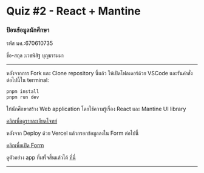 # Quiz #2 - React + Mantine

### ป้อนข้อมูลนักศึกษา

รหัส นศ.:670610735

ชื่อ-สกุล :เวชพิสิฐ บุญธรรมมา

---

หลังจากการ Fork และ Clone repository นี้แล้ว ให้เปิดโฟลเดอร์ด้วย VSCode และรันคำสั่งต่อไปนี้ใน terminal:

```bash
pnpm install
pnpm run dev
```

ให้นักศึกษาสร้าง Web application โดยใช้ความรู้เรื่อง React และ Mantine UI library

[คลิกเพื่อดูรายละเอียดโจทย์](https://o365cmu-my.sharepoint.com/:b:/g/personal/dome_potikanond_cmu_ac_th/EQAkgsQc9bZDrAVFoKp5bQsBPY8gQY3NuapA_kJO-88lOw?e=M4E6BI)

หลังจาก Deploy ด้วย Vercel แล้วกรอกข้อมูลลงใน Form ต่อไปนี้

[คลิกเพื่อเปิด Form](https://forms.office.com/r/JMPA7ZSFj0)

ดูตัวอย่าง app ที่เสร็จสิ้นแล้วได้ [ที่นี่](https://quiz2-chanadda-5mp39zck6.vercel.app/)

---
